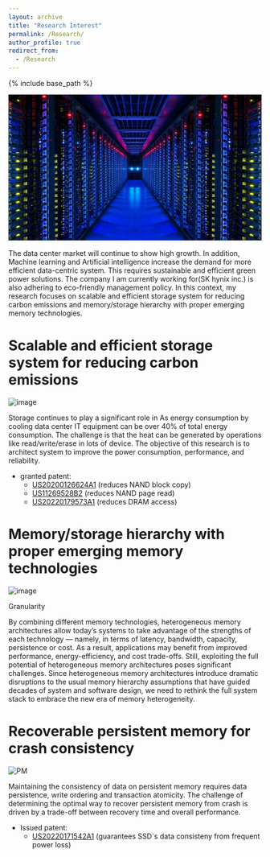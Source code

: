 ```yaml
---
layout: archive
title: "Research Interest"
permalink: /Research/
author_profile: true
redirect_from:
  - /Research
---
```



{% include base_path %}

![datacenter_img](/images/datacenter.jpg)

The data center market will continue to show high growth. In addition, Machine learning and Artificial intelligence increase the demand for more efficient data-centric system. This requires sustainable and efficient green power solutions. The company I am currently working for(SK hynix inc.) is also adhering to eco-friendly management policy. In this context, my research focuses on scalable and efficient storage system for reducing carbon emissions and memory/storage hierarchy with proper emerging memory technologies.



Scalable and efficient storage system for reducing carbon emissions
======

![image](https://user-images.githubusercontent.com/25541665/182410047-d0561e4f-c4d7-41d7-9788-9e27fd37525d.png)

Storage continues to play a significant role in  As energy consumption by cooling data center IT equipment can be over 40% of total energy consumption. The challenge is that the heat can be generated by operations like read/write/erase in lots of device. The objective of this research is to architect system to improve the power consumption, performance, and reliability. 

* granted patent:
  * [US20200126624A1](https://patents.google.com/patent/US20200126624A1) (reduces NAND block copy)
  * [US11269528B2](https://patents.google.com/patent/US11269528B2) (reduces NAND page read)
  * [US20220179573A1](https://patents.google.com/patent/US20220179573A1) (reduces DRAM access) 
  
  
  
Memory/storage hierarchy with proper emerging memory technologies
======

![image](https://user-images.githubusercontent.com/25541665/182406062-22a6faef-93f4-42a5-81c8-38fbc6468e76.png)

Granularity

By combining different memory technologies, heterogeneous memory architectures allow today’s systems to take advantage of the strengths of each technology — namely, in terms of latency, bandwidth, capacity, persistence or cost. As a result, applications may benefit from improved performance, energy-efficiency, and cost trade-offs.
Still, exploiting the full potential of heterogeneous memory architectures poses significant challenges. Since heterogeneous memory architectures introduce dramatic disruptions to the usual memory hierarchy assumptions that have guided decades of system and software design, we need to rethink the full system stack to embrace the new era of memory heterogeneity. 


Recoverable persistent memory for crash consistency
======

![PM](https://user-images.githubusercontent.com/25541665/182413294-a7f7326f-0f73-4178-8d24-a01564dd79b0.png)

Maintaining the consistency of data on persistent memory requires data persistence, write ordering and transaction atomicity. The challenge of determining the optimal way to recover persistent memory from crash is driven by a trade-off between recovery time and overall performance.
  * Issued patent:
    * [US20220171542A1](https://patents.google.com/patent/US20220171542A1) (guarantees SSD`s data consisteny from frequent power loss)
 


